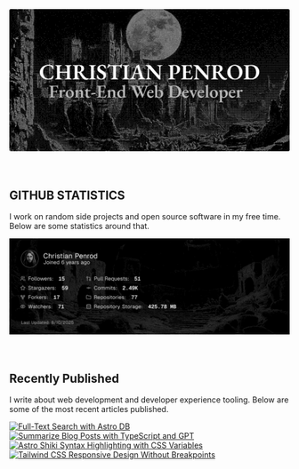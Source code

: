 
<picture>
  <source media="(prefers-color-scheme: dark)" srcset="assets/banner.dark.png?v=0bae1732-6803-4bd6-a921-67c57c2877a9" width="843px" />
  <source media="(prefers-color-scheme: light)" srcset="assets/banner.light.png?v=0bae1732-6803-4bd6-a921-67c57c2877a9" width="843px" />
  <img src="assets/banner.dark.png?v=0bae1732-6803-4bd6-a921-67c57c2877a9" alt="Banner" width="843px" />
</picture>
<br />
<br />
<br />
<h2>GITHUB STATISTICS</h2>
<p>I work on random side projects and open source software in my free time. Below are some statistics around that.</p>
<picture>
  <source media="(prefers-color-scheme: dark)" srcset="assets/statistics.dark.png?v=0bae1732-6803-4bd6-a921-67c57c2877a9" width="843px" />
  <source media="(prefers-color-scheme: light)" srcset="assets/statistics.light.png?v=0bae1732-6803-4bd6-a921-67c57c2877a9" width="843px" />
  <img src="assets/statistics.dark.png?v=0bae1732-6803-4bd6-a921-67c57c2877a9" alt="Github Statistics" width="843px" />
</picture>
<br />
<br />
<br />
<h2>Recently Published</h2>
<p>I write about web development and developer experience tooling. Below are some of the most recent articles published.</p>
<a href="https://christianpenrod.com/blog/full-text-search-with-astro-db"><img src="https://christianpenrod.com/blog/full-text-search-with-astro-db.png?v=0bae1732-6803-4bd6-a921-67c57c2877a9" alt="Full-Text Search with Astro DB" width="421px" /></a>
<a href="https://christianpenrod.com/blog/summarize-blog-posts-with-typescript-and-gpt"><img src="https://christianpenrod.com/blog/summarize-blog-posts-with-typescript-and-gpt.png?v=0bae1732-6803-4bd6-a921-67c57c2877a9" alt="Summarize Blog Posts with TypeScript and GPT" width="421px" /></a>
<a href="https://christianpenrod.com/blog/astro-shiki-syntax-highlighting-with-css-variables"><img src="https://christianpenrod.com/blog/astro-shiki-syntax-highlighting-with-css-variables.png?v=0bae1732-6803-4bd6-a921-67c57c2877a9" alt="Astro Shiki Syntax Highlighting with CSS Variables" width="421px" /></a>
<a href="https://christianpenrod.com/blog/tailwindcss-responsive-design-without-breakpoints"><img src="https://christianpenrod.com/blog/tailwindcss-responsive-design-without-breakpoints.png?v=0bae1732-6803-4bd6-a921-67c57c2877a9" alt="Tailwind CSS Responsive Design Without Breakpoints" width="421px" /></a>
